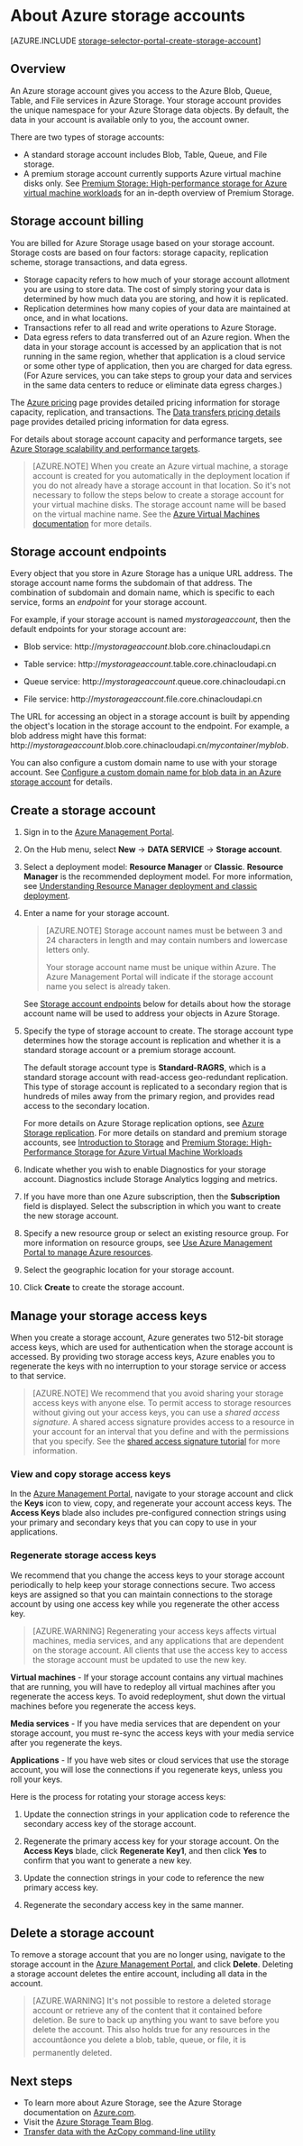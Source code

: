 <properties
	pageTitle="How to create, manage, or delete a storage account | Windows Azure"
	description="Create a new storage account, manage your access keys, or delete a storage account in the Azure Management Portal."
	services="storage"
	documentationCenter=""
	authors="robinsh"
	manager="carmonm"
	editor=""/>

<tags
	ms.service="storage"
	ms.date="12/04/2015"
	wacn.date=""/>


# About Azure storage accounts

[AZURE.INCLUDE [storage-selector-portal-create-storage-account](../includes/storage-selector-portal-create-storage-account.md)]

## Overview

An Azure storage account gives you access to the Azure Blob, Queue, Table, and File services in Azure Storage. Your storage account provides the unique namespace for your Azure Storage data objects. By default, the data in your account is available only to you, the account owner.

There are two types of storage accounts:

- A standard storage account includes Blob, Table, Queue, and File storage. 
- A premium storage account currently supports Azure virtual machine disks only. See [Premium Storage: High-performance storage for Azure virtual machine workloads](/documentation/articles/storage-premium-storage-preview-portal) for an in-depth overview of Premium Storage.

## Storage account billing

You are billed for Azure Storage usage based on your storage account. Storage costs are based on four factors: storage capacity, replication scheme, storage transactions, and data egress.

- Storage capacity refers to how much of your storage account allotment you are using to store data. The cost of simply storing your data is determined by how much data you are storing, and how it is replicated.
- Replication determines how many copies of your data are maintained at once, and in what locations.
- Transactions refer to all read and write operations to Azure Storage.
- Data egress refers to data transferred out of an Azure region. When the data in your storage account is accessed by an application that is not running in the same region, whether that application is a cloud service or some other type of application, then you are charged for data egress. (For Azure services, you can take steps to group your data and services in the same data centers to reduce or eliminate data egress charges.)  

The [Azure pricing](/home/features/#storage/#price) page provides detailed pricing information for storage capacity, replication, and transactions. The [Data transfers pricing details](/home/features/data-transfers/#price) page provides detailed pricing information for data egress.

For details about storage account capacity and performance targets, see [Azure Storage scalability and performance targets](http://msdn.microsoft.com/zh-cn/library/azure/dn249410.aspx).

> [AZURE.NOTE] When you create an Azure virtual machine, a storage account is created for you automatically in the deployment location if you do not already have a storage account in that location. So it's not necessary to follow the steps below to create a storage account for your virtual machine disks. The storage account name will be based on the virtual machine name. See the [Azure Virtual Machines documentation](/documentation/services/virtual-machines/) for more details.

## Storage account endpoints

Every object that you store in Azure Storage has a unique URL address. The storage account name forms the subdomain of that address. The combination of subdomain and domain name, which is specific to each service, forms an *endpoint* for your storage account.

For example, if your storage account is named *mystorageaccount*, then the default endpoints for your storage account are:

- Blob service: http://*mystorageaccount*.blob.core.chinacloudapi.cn

- Table service: http://*mystorageaccount*.table.core.chinacloudapi.cn

- Queue service: http://*mystorageaccount*.queue.core.chinacloudapi.cn

- File service: http://*mystorageaccount*.file.core.chinacloudapi.cn

The URL for accessing an object in a storage account is built by appending the object's location in the storage account to the endpoint. For example, a blob address might have this format: http://*mystorageaccount*.blob.core.chinacloudapi.cn/*mycontainer*/*myblob*.

You can also configure a custom domain name to use with your storage account. See [Configure a custom domain name for blob data in an Azure storage account](/documentation/articles/storage-custom-domain-name) for details.

## Create a storage account

1. Sign in to the [Azure Management Portal](https://manage.windowsazure.cn).

2. On the Hub menu, select **New** -> **DATA SERVICE** -> **Storage account**. 

3. Select a deployment model: **Resource Manager** or **Classic**. **Resource Manager** is the recommended deployment model. For more information, see [Understanding Resource Manager deployment and classic deployment](/documentation/articles/resource-manager-deployment-model).

4. Enter a name for your storage account.

	> [AZURE.NOTE] Storage account names must be between 3 and 24 characters in length and may contain numbers and lowercase letters only.
	>  
	> Your storage account name must be unique within Azure. The Azure Management Portal will indicate if the storage account name you select is already taken.

	See [Storage account endpoints](#storage-account-endpoints) below for details about how the storage account name will be used to address your objects in Azure Storage.

5. Specify the type of storage account to create. The storage account type determines how the storage account is replication and whether it is a standard storage account or a premium storage account.

	The default storage account type is **Standard-RAGRS**, which is a standard storage account with read-access geo-redundant replication. This type of storage account is replicated to a secondary region that is hundreds of miles away from the primary region, and provides read access to the secondary location. 

	For more details on Azure Storage replication options, see [Azure Storage replication](/documentation/articles/storage-redundancy). For more details on standard and premium storage accounts, see [Introduction to Storage](/documentation/articles/storage-introduction) and [Premium Storage: High-Performance Storage for Azure Virtual Machine Workloads](/documentation/articles/storage-premium-storage-preview-portal)

6. Indicate whether you wish to enable Diagnostics for your storage account. Diagnostics include Storage Analytics logging and metrics.

7. If you have more than one Azure subscription, then the **Subscription** field is displayed. Select the subscription in which you want to create the new storage account.

8. Specify a new resource group or select an existing resource group. For more information on resource groups, see [Use Azure Management Portal to manage Azure resources](/documentation/articles/resource-group-portal).

9. Select the geographic location for your storage account.

10. Click **Create** to create the storage account.

## Manage your storage access keys

When you create a storage account, Azure generates two 512-bit storage access keys, which are used for authentication when the storage account is accessed. By providing two storage access keys, Azure enables you to regenerate the keys with no interruption to your storage service or access to that service.

> [AZURE.NOTE] We recommend that you avoid sharing your storage access keys with anyone else. To permit access to storage resources without giving out your access keys, you can use a *shared access signature*. A shared access signature provides access to a resource in your account for an interval that you define and with the permissions that you specify. See the [shared access signature tutorial](/documentation/articles/storage-dotnet-shared-access-signature-part-1) for more information.

### View and copy storage access keys

In the [Azure Management Portal](https://manage.windowsazure.cn), navigate to your storage account and click the **Keys** icon to view, copy, and regenerate your account access keys. The **Access Keys** blade also includes pre-configured connection strings using your primary and secondary keys that you can copy to use in your applications. 

### Regenerate storage access keys

We recommend that you change the access keys to your storage account periodically to help keep your storage connections secure. Two access keys are assigned so that you can maintain connections to the storage account by using one access key while you regenerate the other access key.

> [AZURE.WARNING] Regenerating your access keys affects virtual machines, media services, and any applications that are dependent on the storage account. All clients that use the access key to access the storage account must be updated to use the new key.

**Virtual machines** - If your storage account contains any virtual machines that are running, you will have to redeploy all virtual machines after you regenerate the access keys. To avoid redeployment, shut down the virtual machines before you regenerate the access keys.

**Media services** - If you have media services that are dependent on your storage account, you must re-sync the access keys with your media service after you regenerate the keys.

**Applications** - If you have web sites or cloud services that use the storage account, you will lose the connections if you regenerate keys, unless you roll your keys. 

Here is the process for rotating your storage access keys:

1. Update the connection strings in your application code to reference the secondary access key of the storage account.

2. Regenerate the primary access key for your storage account. On the **Access Keys** blade, click **Regenerate Key1**, and then click **Yes** to confirm that you want to generate a new key.

3. Update the connection strings in your code to reference the new primary access key.

4. Regenerate the secondary access key in the same manner.

## Delete a storage account

To remove a storage account that you are no longer using, navigate to the storage account in the [Azure Management Portal](https://manage.windowsazure.cn), and click **Delete**. Deleting a storage account deletes the entire account, including all data in the account.

> [AZURE.WARNING] It's not possible to restore a deleted storage account or retrieve any of the content that it contained before deletion. Be sure to back up anything you want to save before you delete the account. This also holds true for any resources in the accountâonce you delete a blob, table, queue, or file, it is permanently deleted.

## Next steps

- To learn more about Azure Storage, see the Azure Storage documentation on [Azure.com](/documentation/services/storage/).
- Visit the [Azure Storage Team Blog](http://blogs.msdn.com/b/windowsazurestorage/).
- [Transfer data with the AzCopy command-line utility](/documentation/articles/storage-use-azcopy)
